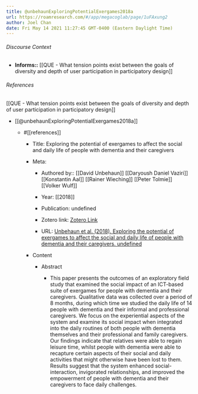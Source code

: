```yaml
---
title: @unbehaunExploringPotentialExergames2018a
url: https://roamresearch.com/#/app/megacoglab/page/1uFAxung2
author: Joel Chan
date: Fri May 14 2021 11:27:45 GMT-0400 (Eastern Daylight Time)
---
```




###### Discourse Context

- **Informs::** [[QUE - What tension points exist between the goals of diversity and depth of user participation in participatory design]]

###### References

[[QUE - What tension points exist between the goals of diversity and depth of user participation in participatory design]]

- [[@unbehaunExploringPotentialExergames2018a]]

    - #[[references]]

        - Title: Exploring the potential of exergames to affect the social and daily life of people with dementia and their caregivers

        - Meta:

            - Authored by:: [[David Unbehaun]] [[Daryoush Daniel Vaziri]] [[Konstantin Aal]] [[Rainer Wieching]] [[Peter Tolmie]] [[Volker Wulf]]

            - Year: [[2018]]

            - Publication: undefined

            - Zotero link: [Zotero Link](zotero://select/items/7_C3T72KTS)

            - URL: [Unbehaun et al. (2018). Exploring the potential of exergames to affect the social and daily life of people with dementia and their caregivers. undefined](https://doi.org/10.1145/3173574.3173636)

        - Content

            - Abstract

                - This paper presents the outcomes of an exploratory field study that examined the social impact of an ICT-based suite of exergames for people with dementia and their caregivers. Qualitative data was collected over a period of 8 months, during which time we studied the daily life of 14 people with dementia and their informal and professional caregivers. We focus on the experiential aspects of the system and examine its social impact when integrated into the daily routines of both people with dementia themselves and their professional and family caregivers. Our findings indicate that relatives were able to regain leisure time, whilst people with dementia were able to recapture certain aspects of their social and daily activities that might otherwise have been lost to them. Results suggest that the system enhanced social-interaction, invigorated relationships, and improved the empowerment of people with dementia and their caregivers to face daily challenges.
